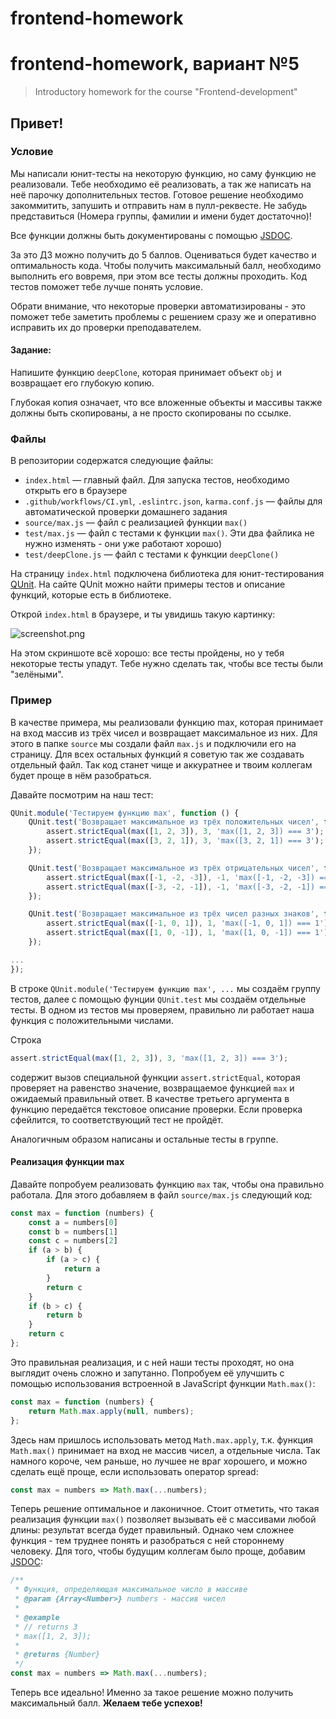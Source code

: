 # frontend-homework

# frontend-homework, вариант №5
> Introductory homework for the course "Frontend-development"

## Привет!

### Условие

Мы написали юнит-тесты на некоторую функцию, но саму функцию не реализовали. Тебе необходимо её реализовать, а так же
написать на неё парочку дополнительных тестов. Готовое решение необходимо закоммитить, запушить и отправить нам в
пулл-реквесте. Не забудь представиться (Номера группы, фамилии и имени будет достаточно)!

Все функции должны быть документированы с помощью [JSDOC](https://jsdoc.app/).

За это ДЗ можно получить до 5 баллов. Оцениваться будет качество и оптимальность кода. Чтобы получить максимальный балл,
необходимо выполнить его вовремя, при этом все тесты должны проходить. Код тестов поможет тебе лучше понять условие.

Обрати внимание, что некоторые проверки автоматизированы - это поможет тебе заметить проблемы с решением сразу же и
оперативно исправить их до проверки преподавателем.

#### Задание:

Напишите функцию `deepClone`, которая принимает объект `obj` и возвращает его глубокую копию. 

Глубокая копия означает, что все вложенные объекты и массивы также должны быть скопированы, а не просто скопированы по ссылке.


### Файлы

В репозитории содержатся следующие файлы:

- `index.html` &mdash; главный файл. Для запуска тестов, необходимо открыть его в браузере
- `.github/workflows/CI.yml`, `.eslintrc.json`, `karma.conf.js` &mdash; файлы для автоматической проверки домашнего
  задания
- `source/max.js` &mdash; файл с реализацией функции `max()`
- `test/max.js` &mdash; файл с тестами к функции `max()`. Эти два файлика не нужно изменять - они уже работают хорошо)
- `test/deepClone.js` &mdash; файл с тестами к функции `deepClone()`

На страницу `index.html` подключена библиотека для юнит-тестирования [QUnit](https://qunitjs.com/). На сайте QUnit можно
найти примеры тестов и описание функций, которые есть в библиотеке.

Открой `index.html` в браузере, и ты увидишь такую картинку:

![screenshot.png](screenshot.png)

На этом скриншоте всё хорошо: все тесты пройдены, но у тебя некоторые тесты упадут. Тебе нужно сделать так, чтобы все
тесты были "зелёными".

### Пример

В качестве примера, мы реализовали функцию max, которая принимает на вход массив из трёх чисел и возвращает максимальное
из них. Для этого в папке `source` мы создали файл `max.js` и подключили его на страницу. Для всех остальных функций я
советую так же создавать отдельный файл. Так код станет чище и аккуратнее и твоим коллегам будет проще в нём
разобраться.

Давайте посмотрим на наш тест:

```javascript
QUnit.module('Тестируем функцию max', function () {
    QUnit.test('Возвращает максимальное из трёх положительных чисел', function (assert) {
        assert.strictEqual(max([1, 2, 3]), 3, 'max([1, 2, 3]) === 3');
        assert.strictEqual(max([3, 2, 1]), 3, 'max([3, 2, 1]) === 3');
    });

    QUnit.test('Возвращает максимальное из трёх отрицательных чисел', function (assert) {
        assert.strictEqual(max([-1, -2, -3]), -1, 'max([-1, -2, -3]) === -1');
        assert.strictEqual(max([-3, -2, -1]), -1, 'max([-3, -2, -1]) === -1');
    });

    QUnit.test('Возвращает максимальное из трёх чисел разных знаков', function (assert) {
        assert.strictEqual(max([-1, 0, 1]), 1, 'max([-1, 0, 1]) === 1');
        assert.strictEqual(max([1, 0, -1]), 1, 'max([1, 0, -1]) === 1');
    });

...
});
```

В строке `QUnit.module('Тестируем функцию max', ...` мы создаём группу тестов, далее с помощью фунции `QUnit.test` мы
создаём отдельные тесты. В одном из тестов мы проверяем, правильно ли работает наша функция с положительными числами.

Строка

```javascript
assert.strictEqual(max([1, 2, 3]), 3, 'max([1, 2, 3]) === 3');
```

содержит вызов специальной функции `assert.strictEqual`, которая проверяет на равенство значение, возвращаемое
функцией `max` и ожидаемый правильный ответ. В качестве третьего аргумента в функцию передаётся текстовое описание
проверки. Если проверка сфейлится, то соответствующий тест не пройдёт.

Аналогичным образом написаны и остальные тесты в группе.

#### Реализация функции max

Давайте попробуем реализовать функцию `max` так, чтобы она правильно работала. Для этого добавляем в
файл `source/max.js` следующий код:

```javascript
const max = function (numbers) {
    const a = numbers[0]
    const b = numbers[1]
    const c = numbers[2]
    if (a > b) {
        if (a > c) {
            return a
        }
        return c
    }
    if (b > c) {
        return b
    }
    return c
};
```

Это правильная реализация, и с ней наши тесты проходят, но она выглядит очень сложно и запутанно. Попробуем её улучшить
с помощью использования встроенной в JavaScript функции `Math.max()`:

```javascript
const max = function (numbers) {
    return Math.max.apply(null, numbers);
};
```

Здесь нам пришлось использовать метод `Math.max.apply`, т.к. функция `Math.max()` принимает на вход не массив чисел, а
отдельные числа. Так намного короче, чем раньше, но лучшее не враг хорошего, и можно сделать ещё проще, если
использовать оператор spread:

```javascript
const max = numbers => Math.max(...numbers);
```

Теперь решение оптимальное и лаконичное. Стоит отметить, что такая реализация функции `max()` позволяет вызывать её с
массивами любой длины: результат всегда будет правильный. Однако чем сложнее функция - тем труднее понять и разобраться
с ней стороннему человеку. Для того, чтобы будущим коллегам было проще, добавим [JSDOC](https://jsdoc.app/):

```javascript
/**
 * Функция, определяющая максимальное число в массиве
 * @param {Array<Number>} numbers - массив чисел
 *
 * @example
 * // returns 3
 * max([1, 2, 3]);
 *
 * @returns {Number}
 */
const max = numbers => Math.max(...numbers);
```

Теперь все идеально! Именно за такое решение можно получить максимальный балл.
**Желаем тебе успехов!**

#
